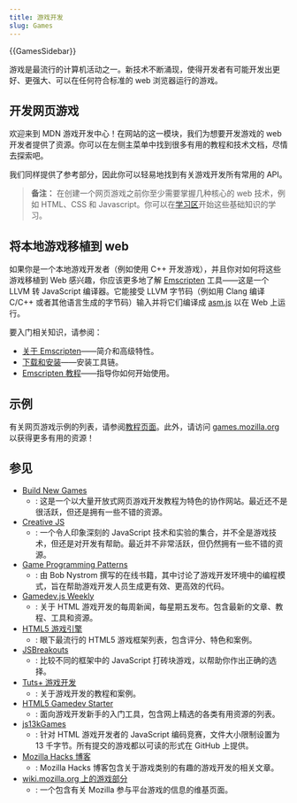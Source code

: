 ```yaml
---
title: 游戏开发
slug: Games
---
```


{{GamesSidebar}}

游戏是最流行的计算机活动之一。新技术不断涌现，使得开发者有可能开发出更好、更强大、可以在任何符合标准的 web 浏览器运行的游戏。

## 开发网页游戏

欢迎来到 MDN 游戏开发中心！在网站的这一模块，我们为想要开发游戏的 web 开发者提供了资源。你可以在左侧主菜单中找到很多有用的教程和技术文档，尽情去探索吧。

我们同样提供了参考部分，因此你可以轻易地找到有关游戏开发所有常用的 API。

> **备注：** 在创建一个网页游戏之前你至少需要掌握几种核心的 web 技术，例如 HTML、CSS 和 Javascript。你可以在[学习区](/zh-CN/docs/Learn)开始这些基础知识的学习。

## 将本地游戏移植到 web

如果你是一个本地游戏开发者（例如使用 C++ 开发游戏），并且你对如何将这些游戏移植到 Web 感兴趣，你应该更多地了解 [Emscripten](https://emscripten.org/index.html) 工具——这是一个 LLVM 转 JavaScript 编译器。它能接受 LLVM 字节码（例如用 Clang 编译 C/C++ 或者其他语言生成的字节码）输入并将它们编译成 [asm.js](/zh-CN/docs/Games/Tools/asm.js) 以在 Web 上运行。

要入门相关知识，请参阅：

- [关于 Emscripten](https://emscripten.org/docs/introducing_emscripten/about_emscripten.html)——简介和高级特性。
- [下载和安装](https://emscripten.org/docs/getting_started/downloads.html)——安装工具链。
- [Emscripten 教程](https://emscripten.org/docs/getting_started/Tutorial.html)——指导你如何开始使用。

## 示例

有关网页游戏示例的列表，请参阅[教程页面](/zh-CN/docs/Games/Tutorials)。此外，请访问 [games.mozilla.org](https://games.mozilla.org/) 以获得更多有用的资源！

## 参见  

- [Build New Games](http://buildnewgames.com/)
  - : 这是一个以大量开放式网页游戏开发教程为特色的协作网站。最近还不是很活跃，但还是拥有一些不错的资源。
- [Creative JS](http://creativejs.com/)
  - : 一个令人印象深刻的 JavaScript 技术和实验的集合，并不全是游戏技术，但还是对开发有帮助。最近并不非常活跃，但仍然拥有一些不错的资源。
- [Game Programming Patterns](https://gameprogrammingpatterns.com/)
  - : 由 Bob Nystrom 撰写的在线书籍，其中讨论了游戏开发环境中的编程模式，旨在帮助游戏开发人员生成更有效、更高效的代码。
- [Gamedev.js Weekly](https://gamedevjsweekly.com/)
  - : 关于 HTML 游戏开发的每周新闻，每星期五发布。包含最新的文章、教程、工具和资源。
- [HTML5 游戏引擎](https://html5gameengine.com/)
  - : 眼下最流行的 HTML5 游戏框架列表，包含评分、特色和案例。
- [JSBreakouts](https://jsbreakouts.org/)
  - : 比较不同的框架中的 JavaScript 打砖块游戏，以帮助你作出正确的选择。
- [Tuts+ 游戏开发](https://gamedevelopment.tutsplus.com/)
  - : 关于游戏开发的教程和案例。
- [HTML5 Gamedev Starter](https://html5devstarter.enclavegames.com/)
  - : 面向游戏开发新手的入门工具，包含网上精选的各类有用资源的列表。
- [js13kGames](https://js13kgames.com/)
  - : 针对 HTML 游戏开发者的 JavaScript 编码竞赛，文件大小限制设置为 13 千字节。所有提交的游戏都以可读的形式在 GitHub 上提供。
- [Mozilla Hacks 博客](https://hacks.mozilla.org/category/games/)
  - : Mozilla Hacks 博客包含关于游戏类别的有趣的游戏开发的相关文章。
- [wiki.mozilla.org 上的游戏部分](https://wiki.mozilla.org/Platform/Games)
  - : 一个包含有关 Mozilla 参与平台游戏的信息的维基页面。
